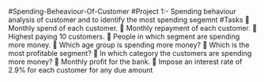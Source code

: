 #Spending-Beheaviour-Of-Customer
#Project 1:- Spending behaviour analysis of customer and to identify the most spending segemnt
#Tasks
 Monthly spend of each customer.
 Monthly repayment of each customer.
 Highest paying 10 customers.
 People in which segment are spending more money.
 Which age group is spending more money?
 Which is the most profitable segment?
 In which category the customers are spending more money?
 Monthly profit for the bank.
 Impose an interest rate of 2.9% for each customer for any due amount
